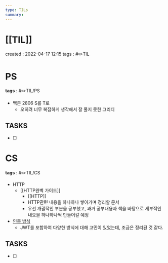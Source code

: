 ```yaml
---
type: TILs
summary: 
---
```


# [[TIL]]
created : 2022-04-17 12:15
tags : #✏️TIL

# PS
**tags** : #✏️TIL/PS
- 백준 2806 S를 T로
	- 오히려 너무 복잡하게 생각해서 잘 풀지 못한 그리디

## TASKS
- [ ] 

# CS
**tags** : #✏️TIL/CS
- HTTP
	- [[HTTP완벽 가이드]]
		- [[HTTP]]
		- HTTP관련 내용을 하나하나 쌓아가며 정리할 문서
		- 우선 개괄적인 부분을 공부했고, 과거 공부내용과 책을 바탕으로 세부적인 내요을 하나하나씩 만들어갈 예정
- [인증 방식](https://github.com/CS-yorisa/CS-COOK-BOOK/blob/main/%EB%84%A4%ED%8A%B8%EC%9B%8C%ED%81%AC/%EC%9D%B8%EC%A6%9D%20%EB%B0%A9%EC%8B%9D.md)
	- JWT를 포함하여 다양한 방식에 대해 고민이 있었는데, 조금은 정리된 것 같다.

## TASKS
- [ ] 
